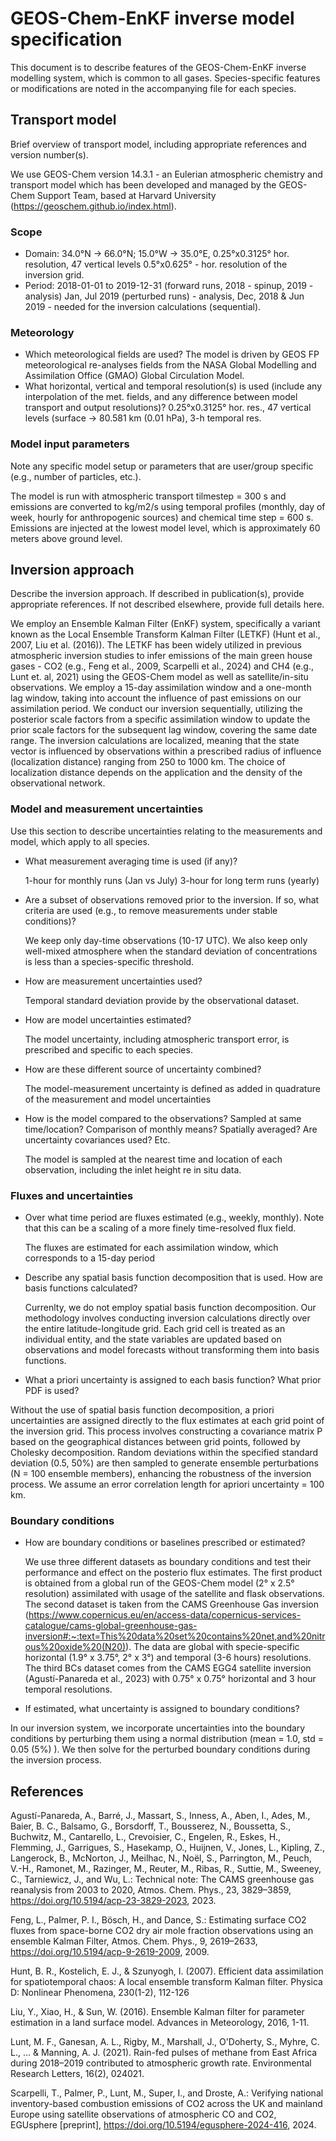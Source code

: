 #  GEOS-Chem-EnKF inverse model specification

This document is to describe features of the GEOS-Chem-EnKF inverse modelling system, which is common to all gases. 
Species-specific features or modifications are noted in the accompanying file for each species.

## Transport model

Brief overview of transport model, including appropriate references and version number(s).

We use GEOS-Chem version 14.3.1 - an Eulerian atmospheric chemistry and transport model which has been developed and managed by the GEOS-Chem Support Team, based at Harvard University (https://geoschem.github.io/index.html). 

### Scope

- Domain: 34.0°N -> 66.0°N; 15.0°W -> 35.0°E, 0.25°x0.3125° hor. resolution, 47 vertical levels
                                              0.5°x0.625° - hor. resolution of the inversion grid.
- Period: 2018-01-01 to 2019-12-31 (forward runs, 2018 - spinup, 2019 - analysis)
	  Jan, Jul 2019 (perturbed runs) - analysis, Dec, 2018 & Jun 2019 - needed for the inversion calculations (sequential). 

### Meteorology

- Which meteorological fields are used?
  The model is driven by GEOS FP meteorological re-analyses fields from the NASA Global Modelling and Assimilation Office (GMAO) Global Circulation Model.
- What horizontal, vertical and temporal resolution(s) is used (include any interpolation of the met. fields, and any difference between model transport and output resolutions)?
  0.25°x0.3125° hor. res., 47 vertical levels (surface -> 80.581 km (0.01 hPa), 3-h temporal res.

### Model input parameters

Note any specific model setup or parameters that are user/group specific (e.g., number of particles, etc.).

The model is run with atmospheric transport tilmestep = 300 s and emissions are converted to kg/m2/s using temporal profiles (monthly, day of week, hourly for anthropogenic sources) and chemical time step = 600 s.
Emissions are injected at the lowest model level, which is approximately 60 meters above ground level.  
 
## Inversion approach

Describe the inversion approach. If described in publication(s), provide appropriate references. If not described elsewhere, provide full details here.

We employ an Ensemble Kalman Filter (EnKF) system, specifically a variant known as the Local Ensemble Transform Kalman Filter (LETKF) (Hunt et al., 2007, Liu et al. (2016)).
The LETKF has been widely utilized in previous atmospheric inversion studies to infer emissions of the main green house gases - CO2 (e.g., Feng et al., 2009, Scarpelli et al., 2024) and CH4 (e.g., Lunt et. al, 2021) using the GEOS-Chem model as well as satellite/in-situ observations.
We employ a 15-day assimilation window and a one-month lag window, taking into account the influence of past emissions on our assimilation period.
We conduct our inversion sequentially, utilizing the posterior scale factors from a specific assimilation window to update the prior scale factors for the subsequent lag window, covering the same date range.
The inversion calculations are localized, meaning that the state vector is influenced by observations within a prescribed radius of influence (localization distance) ranging from 250 to 1000 km. 
The choice of localization distance depends on the application and the density of the observational network.

### Model and measurement uncertainties

Use this section to describe uncertainties relating to the measurements and model, which apply to all species. 

- What measurement averaging time is used (if any)?

  1-hour for monthly runs (Jan vs July)
  3-hour for long term runs (yearly)

- Are a subset of observations removed prior to the inversion. If so, what criteria are used (e.g., to remove measurements under stable conditions)?

  We keep only day-time observations (10-17 UTC). 
  We also keep only well-mixed atmosphere when the standard deviation of concentrations  is less than a species-specific threshold.

- How are measurement uncertainties used?

  Temporal standard deviation provide by the observational dataset.

- How are model uncertainties estimated?
    
  The model uncertainty, including atmospheric transport error, is prescribed and specific to each species.

- How are these different source of uncertainty combined?

  The model-measurement uncertainty is defined as added in quadrature of the measurement and model uncertainties  

- How is the model compared to the observations? Sampled at same time/location? Comparison of monthly means? Spatially averaged? Are uncertainty covariances used? Etc.

  The model is sampled at the nearest time and location of each observation, including the inlet height re in situ data. 

### Fluxes and uncertainties

- Over what time period are fluxes estimated (e.g., weekly, monthly). Note that this can be a scaling of a more finely time-resolved flux field.

  The fluxes are estimated for each assimilation window, which corresponds to a 15-day period

- Describe any spatial basis function decomposition that is used. How are basis functions calculated?
  
  Currenlty, we do not employ spatial basis function decomposition. 
  Our methodology involves conducting inversion calculations directly over the entire latitude-longitude grid. 
  Each grid cell is treated as an individual entity, and the state variables are updated based on observations and model forecasts without transforming them into basis functions. 

- What a priori uncertainty is assigned to each basis function? What prior PDF is used?
  
 Without the use of spatial basis function decomposition, a priori uncertainties are assigned directly to the flux estimates at each grid point of the inversion grid. This process involves constructing a covariance matrix P based on the geographical distances between grid points, followed by Cholesky decomposition. Random deviations within the specified standard deviation (0.5, 50%) are then sampled to generate ensemble perturbations (N = 100 ensemble members), enhancing the robustness of the inversion process. We assume an error correlation length for apriori uncertainty = 100 km. 

### Boundary conditions

- How are boundary conditions or baselines prescribed or estimated?
  
  We use three different datasets as boundary conditions and test their performance and effect on the posterio flux estimates. 
  The first product is obtained from a global run of the GEOS-Chem model (2° x 2.5° resolution) assimilated with usage of the satellite and flask observations.
  The second dataset is taken from the CAMS Greenhouse Gas inversion (https://www.copernicus.eu/en/access-data/copernicus-services-catalogue/cams-global-greenhouse-gas-inversion#:~:text=This%20data%20set%20contains%20net,and%20nitrous%20oxide%20(N20)). The data are global with specie-specific horizontal (1.9° x 3.75°, 2° x 3°)  and temporal (3-6 hours) resolutions.
  The third BCs dataset comes from the CAMS EGG4 satellite inversion (Agustí-Panareda et al., 2023) with 0.75° x 0.75° horizontal and 3 hour temporal resolutions.
  
- If estimated, what uncertainty is assigned to boundary conditions?

 In our inversion system, we incorporate uncertainties into the boundary conditions by perturbing them using a normal distribution (mean = 1.0, std = 0.05 (5%) ). We then solve for the perturbed boundary conditions during the inversion process. 


## References

Agustí-Panareda, A., Barré, J., Massart, S., Inness, A., Aben, I., Ades, M., Baier, B. C., Balsamo, G., Borsdorff, T., Bousserez, N., Boussetta, S., Buchwitz, M., Cantarello, L., Crevoisier, C., Engelen, R., Eskes, H., Flemming, J., Garrigues, S., Hasekamp, O., Huijnen, V., Jones, L., Kipling, Z., Langerock, B., McNorton, J., Meilhac, N., Noël, S., Parrington, M., Peuch, V.-H., Ramonet, M., Razinger, M., Reuter, M., Ribas, R., Suttie, M., Sweeney, C., Tarniewicz, J., and Wu, L.: Technical note: The CAMS greenhouse gas reanalysis from 2003 to 2020, Atmos. Chem. Phys., 23, 3829–3859, https://doi.org/10.5194/acp-23-3829-2023, 2023.

Feng, L., Palmer, P. I., Bösch, H., and Dance, S.: Estimating surface CO2 fluxes from space-borne CO2 dry air mole fraction observations using an ensemble Kalman Filter, Atmos. Chem. Phys., 9, 2619–2633, https://doi.org/10.5194/acp-9-2619-2009, 2009.

Hunt, B. R., Kostelich, E. J., & Szunyogh, I. (2007). Efficient data assimilation for spatiotemporal chaos: A local ensemble transform Kalman filter. Physica D: Nonlinear Phenomena, 230(1-2), 112-126

Liu, Y., Xiao, H., & Sun, W. (2016). Ensemble Kalman filter for parameter estimation in a land surface model. Advances in Meteorology, 2016, 1-11.

Lunt, M. F., Ganesan, A. L., Rigby, M., Marshall, J., O'Doherty, S., Myhre, C. L., ... & Manning, A. J. (2021). Rain-fed pulses of methane from East Africa during 2018–2019 contributed to atmospheric growth rate. Environmental Research Letters, 16(2), 024021.

Scarpelli, T., Palmer, P., Lunt, M., Super, I., and Droste, A.: Verifying national inventory-based combustion emissions of CO2 across the UK and mainland Europe using satellite observations of atmospheric CO and CO2, EGUsphere [preprint], https://doi.org/10.5194/egusphere-2024-416, 2024.

